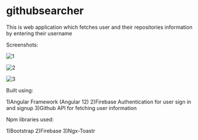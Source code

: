 # githubsearcher
This is web application which fetches user and their repositories information by entering their username

Screenshots:

![1](https://user-images.githubusercontent.com/72996825/121765572-7af7d900-cb69-11eb-88c8-51f862bcf60b.PNG)

![2](https://user-images.githubusercontent.com/72996825/121765569-79c6ac00-cb69-11eb-94bb-c4699a490caf.PNG)

![3](https://user-images.githubusercontent.com/72996825/121765571-7af7d900-cb69-11eb-8f16-1e83d4e0fd48.PNG)

Built using:

1)Angular Framework (Angular 12)
2)Firebase Authentication for user sign in and signup
3)Github API for fetching user information

Npm libraries used:

1)Bootstrap
2)Firebase
3)Ngx-Toastr



